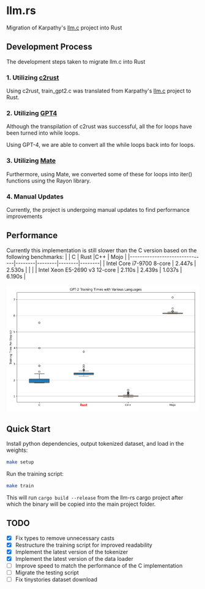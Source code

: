 # llm.rs

Migration of Karpathy's [llm.c](https://github.com/karpathy/llm.c) project into Rust

## Development Process

The development steps taken to migrate llm.c into Rust

### 1. Utilizing [c2rust](https://github.com/immunant)

Using c2rust, train_gpt2.c was translated from Karpathy's [llm.c](https://github.com/karpathy/llm.c) project to Rust.

### 2. Utilizing [GPT4](https://chat.openai.com)

Although the transpilation of c2rust was successful, all the for loops have been turned into while loops.

Using GPT-4, we are able to convert all the while loops back into for loops.

### 3. Utilizing [Mate](https://github.com/trusted-programming/mate)

Furthermore, using Mate, we converted some of these for loops into iter() functions using the Rayon library.

### 4. Manual Updates

Currently, the project is undergoing manual updates to find performance improvements

## Performance

Currently this implementation is still slower than the C version based on the following benchmarks:
|                               | C      | Rust   |C++     | Mojo   |
|-------------------------------|--------|--------|--------|--------|
| Intel Core i7-9700 8-core     | 2.447s | 2.530s |        |        |
| Intel Xeon E5-2690 v3 12-core | 2.110s | 2.439s | 1.037s | 6.190s |

![LLM Training Results](images/llm_training_esults.png)

## Quick Start

Install python dependencies, output tokenized dataset, and load in the weights:

```bash
make setup
```

Run the training script:

```bash
make train
```

This will run `cargo build --release` from the llm-rs cargo project after which the binary will be copied into the main project folder.

## TODO

- [X] Fix types to remove unnecessary casts
- [X] Restructure the training script for improved readability
- [X] Implement the latest version of the tokenizer
- [X] Implement the latest version of the data loader
- [ ] Improve speed to match the performance of the C implementation 
- [ ] Migrate the testing script
- [ ] Fix tinystories dataset download
